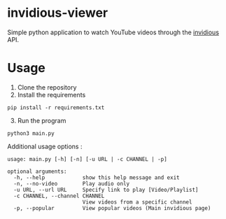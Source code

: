 # invidious-viewer

Simple python application to watch YouTube videos through the <a href="https://github.com/iv-org/invidious">invidious</a> API.

# Usage
1. Clone the repository
2. Install the requirements

```pip install -r requirements.txt```

3. Run the program

```python3 main.py```

Additional usage options :
```
usage: main.py [-h] [-n] [-u URL | -c CHANNEL | -p]

optional arguments:
  -h, --help            show this help message and exit
  -n, --no-video        Play audio only
  -u URL, --url URL     Specify link to play [Video/Playlist]
  -c CHANNEL, --channel CHANNEL
                        View videos from a specific channel
  -p, --popular         View popular videos (Main invidious page)
```
